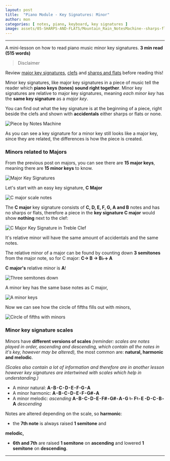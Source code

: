```yaml
---
layout: post
title:  "Piano Module - Key Signatures: Minor"
author: mon
categories: [ notes, piano, keyboard, key signatures ]
image: assets/05-SHARPS-AND-FLATS/Mountain_Rain_NotesMachine--sharps-flats.png
---
```

---

A mini-lesson on how to read piano music minor key signatures. **3 min read (515 words)**

> Disclaimer

Review [major key signatures]({{site.baseurl}}/piano-module-key-signatures-major), [clefs]({{site.baseurl}}/piano-module-clefs) and [sharps and flats]({{site.baseurl}}/piano-module-sharps-and-flats) before reading this!


Minor key signatures, like major key signatures in a piece of music tell the reader which **piano keys (tones) sound right together**. Minor key signatures are relative to major key signatures, meaning _each minor key_ has the **same key signature** as a _major key_.

You can find out what the key signature is at the beginning of a piece, right beside the clefs and shown with **accidentals** either sharps or flats or none.

![Piece by Notes Machine](https://m-piechatzek.github.io/notesmachinezzzz/assets/05-SHARPS-AND-FLATS/Mountain_Rain_NotesMachine--sharps-flats.png)

As you can see a key signature for a minor key still looks like a major key, since they are related, the differences is how the piece is created.

### Minors related to Majors

From the previous post on majors, you can see there are **15 major keys**, meaning there are **15 minor keys** to know.

![Major Key Signatures](https://m-piechatzek.github.io/notesmachinezzzz/assets/06-KEY-SIGNATURE-MAJOR/key-signatures--circle-major.png)

Let's start with an easy key signature, **C Major**

![C major scale notes](https://m-piechatzek.github.io/notesmachinezzzz/assets/06-KEY-SIGNATURE-MAJOR/keyboard-C-Major.png)

The **C major** key signature consists of **C, D, E, F, G, A and B** notes and has no sharps or flats, therefore a piece in the **key signature C major** would show **nothing** next to the clef:

![C Major Key Signature in Treble Clef](https://m-piechatzek.github.io/notesmachinezzzz/assets/06-KEY-SIGNATURE-MAJOR/keyboard-C-Major-all.png)

It's relative minor will have the same amount of accidentals and the same notes. 

The relative minor of a major can be found by counting down **3 semitones** from the major note, so for C major: **C-> B -> B♭-> A**

**C major's** relative minor is **A**!

![Three semitones down](https://m-piechatzek.github.io/notesmachinezzzz/assets/07-KEY-SIGNATURES-MINOR/key-signature-minor-keyboard-semitones.png)

A minor key has the same base notes as C major,

![A minor keys](https://m-piechatzek.github.io/notesmachinezzzz/assets/07-KEY-SIGNATURES-MINOR/key-signature-minor-a-keyboard.png)

Now we can see how the circle of fifths fills out with minors,

![Circle of fifths with minors](https://m-piechatzek.github.io/notesmachinezzzz/assets/07-KEY-SIGNATURES-MINOR/key-signatures--circle-major-minor.png)

### Minor key signature scales

Minors have **different versions of scales** _(reminder: scales are notes played in order, ascending and descending, which contain all the notes in it's key, however may be altered),_ the most common are: **natural, harmonic and melodic**.

_(Scales also contain a lot of information and therefore are in another lesson however key signatures are intertwined with scales which help in understanding.)_

- A minor natural: **A - B - C - D - E - F-G - A**
- A minor harmonic: **A - B - C - D - E - F - G# - A**
- A minor melodic: _ascending_ **A - B - C - D - E - F# - G# - A - G ♮- F♮ - E -D - C - B - A** _descending_

Notes are altered depending on the scale, so **harmonic**: 

- the **7th note** is always raised **1 semitone** and 

**melodic,**

- **6th and 7th** are raised **1 semitone** on **ascending** and lowered **1 semitone** on **descending**. 

---
